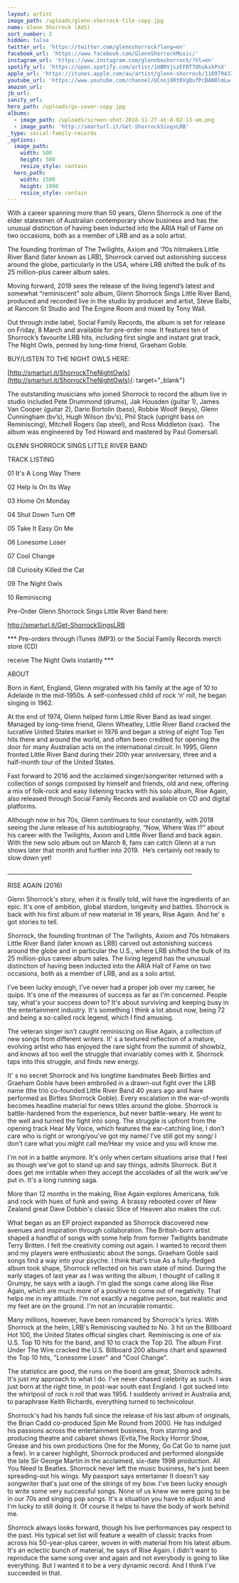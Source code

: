 ```yaml
---
layout: artist
image_path: /uploads/glenn-shorrock-tile-copy.jpg
name: Glenn Shorrock (AUS)
sort_number: 2
hidden: false
twitter_url: 'https://twitter.com/glennshorrock?lang=en'
facebook_url: 'https://www.facebook.com/GlennShorrockMusic/'
instagram_url: 'https://www.instagram.com/glennboshorrock/?hl=en'
spotify_url: 'https://open.spotify.com/artist/1mBRVjszEFRT7OhukskPnX'
apple_url: 'https://itunes.apple.com/au/artist/glenn-shorrock/118979433'
youtube_url: 'https://www.youtube.com/channel/UCnoj8RtRVgQufPcBANOlmLw'
amazon_url:
jb_url:
sanity_url:
hero_path: /uploads/gs-cover-copy.jpg
albums:
  - image_path: /uploads/screen-shot-2018-11-27-at-8-02-13-am.png
  - image_path: 'http://smarturl.it/Get-ShorrockSingsLRB'
_type: social-family-records
_options:
  image_path:
    width: 500
    height: 500
    resize_style: contain
  hero_path:
    width: 1500
    height: 1000
    resize_style: contain
---
```


With a career spanning more than 50 years, Glenn Shorrock is one of the elder statesmen of Australian contemporary show business and has the unusual distinction of having been inducted into the ARIA Hall of Fame on two occasions, both as a member of LRB and as a solo artist.

The founding frontman of The Twilights, Axiom and ‘70s hitmakers Little River Band (later known as LRB), Shorrock carved out astonishing success around the globe, particularly in the USA, where LRB shifted the bulk of its 25 million-plus career album sales.

Moving forward, 2019 sees the release of the living legend’s latest and somewhat “reminiscent” solo album, Glenn Shorrock Sings Little River Band, produced and recorded live in the studio by producer and artist, Steve Balbi, at Rancom St Studio and The Engine Room and mixed by Tony Wall.

Out through indie label, Social Family Records, the album is set for release on Friday, 8 March and available for pre-order now. It features ten of Shorrock’s favourite LRB hits, including first single and instant grat track, The Night Owls, penned by long-time friend, Graeham Goble. 

BUY/LISTEN TO THE NIGHT OWLS HERE:

[http://smarturl.it/ShorrockTheNightOwls](http://smarturl.it/ShorrockTheNightOwls){: target="_blank"}

The outstanding musicians who joined Shorrock to record the album live in studio included Pete Drummond (drums), Jak Housden (guitar 1), James Van Cooper (guitar 2), Dario Bortolin (bass), Robbie Woolf (keys), Glenn Cunningham (bv’s), Hugh Wilson (bv’s), Phil Stack (upright bass on Reminiscing), Mitchell Rogers (lap steel), and Ross Middleton (sax).  The album was engineered by Ted Howard and mastered by Paul Gomersall.

GLENN SHORROCK SINGS LITTLE RIVER BAND

TRACK LISTING

01 It's A Long Way There

02 Help Is On Its Way

03 Home On Monday

04 Shut Down Turn Off

05 Take It Easy On Me

06 Lonesome Loser

07 Cool Change

08 Curiosity Killed the Cat

09 The Night Owls

10 Reminiscing

Pre-Order Glenn Shorrock Sings Little River Band here:

http://smarturl.it/Get-ShorrockSingsLRB

\*\*\* Pre-orders through iTunes (MP3) or the Social Family Records merch store (CD)

receive The Night Owls instantly \*\*\*

ABOUT

Born in Kent, England, Glenn migrated with his family at the age of 10 to Adelaide in the mid-1950s. A self-confessed child of rock ‘n’ roll, he began singing in 1962. 

At the end of 1974, Glenn helped form Little River Band as lead singer. Managed by long-time friend, Glenn Wheatley, Little River Band cracked the lucrative United States market in 1976 and began a string of eight Top Ten hits there and around the world, and often been credited for opening the door for many Australian acts on the international circuit. In 1995, Glenn fronted Little River Band during their 20th year anniversary, three and a half-month tour of the United States. 

Fast forward to 2016 and the acclaimed singer/songwriter returned with a collection of songs composed by himself and friends, old and new, offering a mix of folk-rock and easy listening tracks with his solo album, Rise Again, also released through Social Family Records and available on CD and digital platforms.

Although now in his 70s, Glenn continues to tour constantly, with 2018 seeing the June release of his autobiography, “Now, Where Was I?” about his career with the Twilights, Axiom and Little River Band and back again. With the new solo album out on March 8, fans can catch Glenn at a run shows later that month and further into 2019.  He’s certainly not ready to slow down yet!

\_\_\_\_\_\_\_\_\_\_\_\_\_\_\_\_\_\_\_\_\_\_\_\_\_\_\_\_\_\_\_\_\_\_\_\_\_\_\_\_\_\_\_\_\_\_\_\_\_\_\_\_\_\_\_\_\_\_\_\_\_\_\_\_\_

RISE AGAIN (2016)

Glenn Shorrock's story, when it is finally told, will have the ingredients of an epic. It's one of ambition, global stardom, longevity and battles. Shorrock is back with his first album of new material in 16 years, Rise Again. And he' s got stories to tell.

Shorrock, the founding frontman of The Twilights, Axiom and 70s hitmakers Little River Band (later known as LRB) carved out astonishing success around the globe and in particular the U.S., where LRB shifted the bulk of its 25 million-plus career album sales. The living legend has the unusual distinction of having been inducted into the ARIA Hall of Fame on two occasions, both as a member of LRB, and as a solo artist. 

I've been lucky enough, I've never had a proper job over my career, he quips. It's one of the measures of success as far as I'm concerned. People say, what's your success down to? It's about surviving and keeping busy in the entertainment industry. It's something I think a lot about now, being 72 and being a so-called rock legend, which I find amusing.

The veteran singer isn't caught reminiscing on Rise Again, a collection of new songs from different writers. It' s a textured reflection of a mature, evolving artist who has enjoyed the rare sight from the summit of showbiz, and knows all too well the struggle that invariably comes with it. Shorrock taps into this struggle, and finds new energy.

It' s no secret Shorrock and his longtime bandmates Beeb Birtles and Graeham Goble have been embroiled in a drawn-out fight over the LRB name (the trio co-founded Little River Band 40 years ago and have performed as Birtles Shorrock Goble). Every escalation in the war-of-words becomes headline material for news titles around the globe. Shorrock is battle-hardened from the experience, but never battle-weary. He went to the well and turned the fight into song. The struggle is upfront from the opening track Hear My Voice, which features the ear-catching line, I don't care who is right or wrong/you've got my name/ I've still got my song/ I don't care what you might call me/Hear my voice and you will know me.

I'm not in a battle anymore. It's only when certain situations arise that I feel as though we've got to stand up and say things, admits Shorrock. But it does get me irritable when they accept the accolades of all the work we've put in. It's a long running saga.

More than 12 months in the making, Rise Again explores Americana, folk and rock with hues of funk and swing. A brassy rebooted cover of New Zealand great Dave Dobbin's classic Slice of Heaven also makes the cut.

What began as an EP project expanded as Shorrock discovered new avenues and inspiration through collaboration. The British-born artist shaped a handful of songs with some help from former Twilights bandmate Terry Britten. I felt the creativity coming out again. I wanted to record them and my players were enthusiastic about the songs. Graeham Goble said songs find a way into your psyche. I think that's true.As a fully-fledged album took shape, Shorrock reflected on his own state of mind. During the early stages of last year as I was writing the album, I thought of calling it Grumpy, he says with a laugh. I'm glad the songs came along like Rise Again, which are much more of a positive to come out of negativity. That helps me in my attitude. I'm not exactly a negative person, but realistic and my feet are on the ground. I'm not an incurable romantic.

Many millions, however, have been romanced by Shorrock's lyrics. With Shorrock at the helm, LRB's Reminiscing vaulted to No. 3 hit on the Billboard Hot 100, the United States official singles chart. Reminiscing is one of six U.S. Top 10 hits for the band, and 10 to crack the Top 20. The album First Under The Wire cracked the U.S. Billboard 200 albums chart and spawned the Top 10 hits, "Lonesome Loser" and "Cool Change".

The statistics are good, the runs on the board are great, Shorrock admits. It's just my approach to what I do. I've never chased celebrity as such. I was just born at the right time, in post-war south east England. I got sucked into the whirlpool of rock n roll that was 1956. I suddenly arrived in Australia and, to paraphrase Keith Richards, everything turned to technicolour.

Shorrock's had his hands full since the release of his last album of originals, the Brian Cadd co-produced Spin Me Round from 2000. He has indulged his passions across the entertainment business, from starring and producing theatre and cabaret shows (Evita,The Rocky Horror Show, Grease and his own productions One for the Money, Go Cat Go to name just a few). In a career highlight, Shorrock produced and performed alongside the late Sir George Martin in the acclaimed, six-date 1998 production. All You Need Is Beatles. Shorrock never left the music business, he's just been spreading-out his wings. My passport says entertainer It doesn't say songwriter that's just one of the strings of my bow. I've been lucky enough to write some very successful songs. None of us knew we were going to be in our 70s and singing pop songs. It's a situation you have to adjust to and I'm lucky to still doing it. Of course it helps to have the body of work behind me.

Shorrock always looks forward, though his live performances pay respect to the past. His typical set list will feature a wealth of classic tracks from across his 50-year-plus career, woven in with material from his latest album. It's an eclectic bunch of material, he says of Rise Again. I didn't want to reproduce the same song over and again and not everybody is going to like everything. But I wanted it to be a very dynamic record. And I think I've succeeded in that.